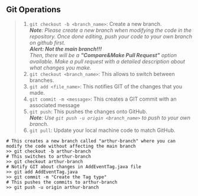 ## Git Operations
> 1. ```git checkout -b <branch_name>```: Create a new branch. <br>***Note**: Please create a new branch when modifying the code in the repository. Once done editing, push your code to your own branch on github first.<br> **Alert: Not the main branch!!!** <br>Then, there will be a **"Compare&Make Pull Request"** option available. Make a pull request with a detailed description about what changes you make.*
> 2. ```git checkout <branch_name>```: This allows to switch between branches.
> 3. ```git add <file_name>```: This notifies GIT of the changes that you made.
> 4. ```git commit -m <message>```: This creates a GIT commit with an associated message
> 5. ```git push```: This pushes the changes onto GitHub.
<br>***Note**: Use ```git push -u origin <branch_name>``` to push to your own branch.*
> 6. ```git pull```: Update your local machine code to match GitHub.
```
# This creates a new branch called "arthur-branch" where you can modify the code without affecting the main branch
>> git checkout -b arthur-branch
# This switches to arthur-branch
>> git checkout arthur-branch
# Notify GIT about changes in AddEventTag.java file
>> git add AddEventTag.java
>> git commit -m "Create the Tag type"
# This pushes the commits to arthur-branch
>> git push -u origin arthur-branch
```
